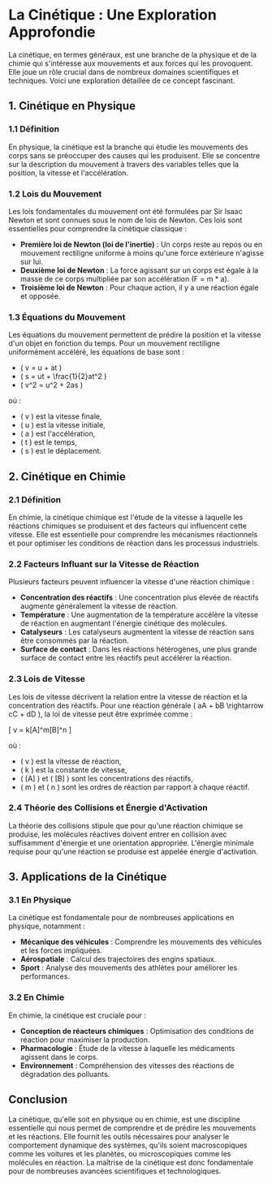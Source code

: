 # La Cinétique : Une Exploration Approfondie

La cinétique, en termes généraux, est une branche de la physique et de la chimie qui s'intéresse aux mouvements et aux forces qui les provoquent. Elle joue un rôle crucial dans de nombreux domaines scientifiques et techniques. Voici une exploration détaillée de ce concept fascinant.

## 1. Cinétique en Physique

### 1.1 Définition
En physique, la cinétique est la branche qui étudie les mouvements des corps sans se préoccuper des causes qui les produisent. Elle se concentre sur la description du mouvement à travers des variables telles que la position, la vitesse et l'accélération.

### 1.2 Lois du Mouvement
Les lois fondamentales du mouvement ont été formulées par Sir Isaac Newton et sont connues sous le nom de lois de Newton. Ces lois sont essentielles pour comprendre la cinétique classique :

- **Première loi de Newton (loi de l'inertie)** : Un corps reste au repos ou en mouvement rectiligne uniforme à moins qu'une force extérieure n'agisse sur lui.
- **Deuxième loi de Newton** : La force agissant sur un corps est égale à la masse de ce corps multipliée par son accélération (F = m * a).
- **Troisième loi de Newton** : Pour chaque action, il y a une réaction égale et opposée.

### 1.3 Équations du Mouvement
Les équations du mouvement permettent de prédire la position et la vitesse d'un objet en fonction du temps. Pour un mouvement rectiligne uniformément accéléré, les équations de base sont :

- \( v = u + at \)
- \( s = ut + \frac{1}{2}at^2 \)
- \( v^2 = u^2 + 2as \)

où :
- \( v \) est la vitesse finale,
- \( u \) est la vitesse initiale,
- \( a \) est l'accélération,
- \( t \) est le temps,
- \( s \) est le déplacement.

## 2. Cinétique en Chimie

### 2.1 Définition
En chimie, la cinétique chimique est l'étude de la vitesse à laquelle les réactions chimiques se produisent et des facteurs qui influencent cette vitesse. Elle est essentielle pour comprendre les mécanismes réactionnels et pour optimiser les conditions de réaction dans les processus industriels.

### 2.2 Facteurs Influant sur la Vitesse de Réaction
Plusieurs facteurs peuvent influencer la vitesse d'une réaction chimique :

- **Concentration des réactifs** : Une concentration plus élevée de réactifs augmente généralement la vitesse de réaction.
- **Température** : Une augmentation de la température accélère la vitesse de réaction en augmentant l'énergie cinétique des molécules.
- **Catalyseurs** : Les catalyseurs augmentent la vitesse de réaction sans être consommés par la réaction.
- **Surface de contact** : Dans les réactions hétérogènes, une plus grande surface de contact entre les réactifs peut accélérer la réaction.

### 2.3 Lois de Vitesse
Les lois de vitesse décrivent la relation entre la vitesse de réaction et la concentration des réactifs. Pour une réaction générale \( aA + bB \rightarrow cC + dD \), la loi de vitesse peut être exprimée comme :

\[ v = k[A]^m[B]^n \]

où :
- \( v \) est la vitesse de réaction,
- \( k \) est la constante de vitesse,
- \( [A] \) et \( [B] \) sont les concentrations des réactifs,
- \( m \) et \( n \) sont les ordres de réaction par rapport à chaque réactif.

### 2.4 Théorie des Collisions et Énergie d'Activation
La théorie des collisions stipule que pour qu'une réaction chimique se produise, les molécules réactives doivent entrer en collision avec suffisamment d'énergie et une orientation appropriée. L'énergie minimale requise pour qu'une réaction se produise est appelée énergie d'activation.

## 3. Applications de la Cinétique

### 3.1 En Physique
La cinétique est fondamentale pour de nombreuses applications en physique, notamment :

- **Mécanique des véhicules** : Comprendre les mouvements des véhicules et les forces impliquées.
- **Aérospatiale** : Calcul des trajectoires des engins spatiaux.
- **Sport** : Analyse des mouvements des athlètes pour améliorer les performances.

### 3.2 En Chimie
En chimie, la cinétique est cruciale pour :

- **Conception de réacteurs chimiques** : Optimisation des conditions de réaction pour maximiser la production.
- **Pharmacologie** : Étude de la vitesse à laquelle les médicaments agissent dans le corps.
- **Environnement** : Compréhension des vitesses des réactions de dégradation des polluants.

## Conclusion

La cinétique, qu'elle soit en physique ou en chimie, est une discipline essentielle qui nous permet de comprendre et de prédire les mouvements et les réactions. Elle fournit les outils nécessaires pour analyser le comportement dynamique des systèmes, qu'ils soient macroscopiques comme les voitures et les planètes, ou microscopiques comme les molécules en réaction. La maîtrise de la cinétique est donc fondamentale pour de nombreuses avancées scientifiques et technologiques.